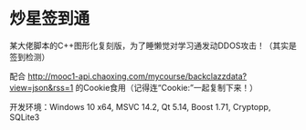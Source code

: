 # 炒星签到通

某大佬脚本的C++图形化复刻版，为了睡懒觉对学习通发动DDOS攻击！（其实是签到检测）

配合 http://mooc1-api.chaoxing.com/mycourse/backclazzdata?view=json&rss=1 的Cookie食用（记得连“Cookie:”一起复制下来！）

开发环境：Windows 10 x64, MSVC 14.2, Qt 5.14, Boost 1.71, Cryptopp, SQLite3
